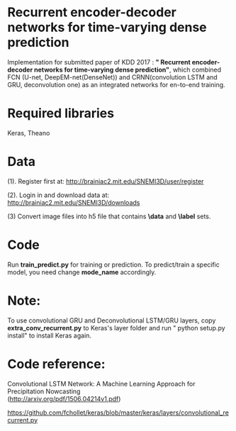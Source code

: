# Recurrent encoder-decoder networks for time-varying dense prediction
Implementation for submitted paper of KDD 2017 : **" Recurrent encoder-decoder networks for time-varying dense prediction"**, which combined FCN (U-net, DeepEM-net(DenseNet)) and CRNN(convolution LSTM and GRU, deconvolution one) as an integrated networks for en-to-end training.
# Required libraries
Keras, Theano
# Data
(1). Register first at:
http://brainiac2.mit.edu/SNEMI3D/user/register

(2). Login in and download data at:
http://brainiac2.mit.edu/SNEMI3D/downloads

(3) Convert image files into h5 file that contains **\data** and **\label** sets.  
# Code
Run **train_predict.py** for training or prediction. To predict/train a specific model, you need change **mode_name** accordingly.
# Note:
To use convolutional GRU and Deconvolutional LSTM/GRU layers, copy **extra_conv_recurrent.py** to Keras's layer folder and run " python setup.py install" to install Keras again.
# Code reference:
Convolutional LSTM Network: A Machine Learning Approach for Precipitation Nowcasting  
(http://arxiv.org/pdf/1506.04214v1.pdf)

https://github.com/fchollet/keras/blob/master/keras/layers/convolutional_recurrent.py
